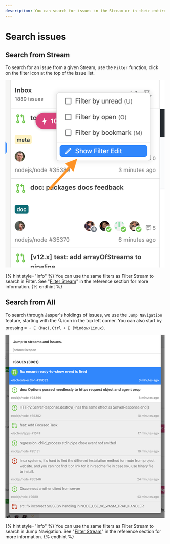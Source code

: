 ```yaml
---
description: You can search for issues in the Stream or in their entirety.
---
```


# Search issues

## Search from Stream

To search for an issue from a given Stream, use the `Filter` function, click on the filter icon at the top of the issue list.

![](../.gitbook/assets/show_filter_edit.png)

{% hint style="info" %}
You can use the same filters as Filter Stream to search in Filter. See "[Filter Stream](../reference/filter-stream.md)" in the reference section for more information.
{% endhint %}

## Search from All

To search through Jasper's holdings of issues, we use the `Jump Navigation` feature, starting with the 🔍 icon in the top left corner. You can also start by pressing `⌘ + E (Mac)`, `Ctrl + E (Window/Linux)`.

![](../.gitbook/assets/08_jump_navi.png)

{% hint style="info" %}
You can use the same filters as Filter Stream to search in Jump Navigation. See "[Filter Stream](../reference/filter-stream.md)" in the reference section for more information.
{% endhint %}

